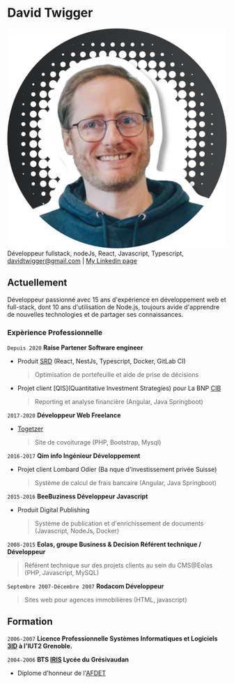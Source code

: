 # David Twigger

<div id="profile">
<img src="./media/profile-pic.png" alt="David Twigger" id="profilePic">
Développeur fullstack, nodeJs, React, Javascript, Typescript,
</div>

<div id="webaddress">
<a href="isaac@applesdofall.org">davidtwigger@gmail.com</a>
| <a href="https://www.linkedin.com/in/david-twigger/">My Linkedin page</a>
</div>

## Actuellement

Développeur passionné avec 15 ans d'expérience en développement web et full-stack, dont 10 ans d'utilisation de Node.js, toujours avide d'apprendre de nouvelles technologies et de partager ses connaissances.

### Expèrience Professionnelle

`Depuis 2020`
**Raise Partener Software engineer**

- Produit [SRD](## "Smart Risk Decisions") (React, NestJs, Typescript, Docker, GitLab CI)

  > Optimisation de portefeuille et aide de prise de décisions

- Projet client [QIS](Quantitative Investment Strategies) pour La BNP [CIB](## "Corporate Investment Banking")
  > Reporting et analyse financière (Angular, Java Springboot)

`2017-2020`
**Développeur Web Freelance**

- [Togetzer](https://togetzer.com/)
  > Site de covoiturage (PHP, Bootstrap, Mysql)

`2016-2017`
**Qim info Ingénieur Développement**

- Projet client Lombard Odier (Ba nque d'investissement privée Suisse)
  > Système de calcul de frais bancaire (Angular, Java Springboot)

`2015-2016`
**BeeBuziness Développeur Javascript**

- Produit Digital Publishing
  > Système de publication et d'enrichissement de documents (Javascript, NodeJs, Docker)

`2008-2015`
**Eolas, groupe Business & Decision Référent technique / Développeur**

> Référent technique sur des projets clients au sein du CMS@Eolas (PHP, Javascript, MySQL)

`Septembre 2007-Décembre 2007`
**Rodacom Développeur**

> Sites web pour agences immobilières (HTML, javascript)

## Formation

`2006-2007`
**Licence Professionnelle Systèmes Informatiques et Logiciels [3ID](## "Informatique, Internet, Image et Documents") à l'IUT2 Grenoble.**

`2004-2006`
**BTS [IRIS](## "Informatique & Réseau pour L'industrie et les Services") Lycée du Grésivaudan**

- Diplome d'honneur de l'[AFDET](## "Association Française pour le Développement de l’Enseignement Technique")
